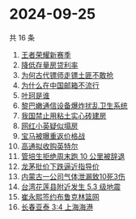 # 2024-09-25

共 16 条

<!-- BEGIN -->
<!-- 最后更新时间 Wed Sep 25 2024 14:17:58 GMT+0800 (China Standard Time) -->

1. [王者荣耀新赛季](https://www.zhihu.com/search?q=%E7%8E%8B%E8%80%85%E8%8D%A3%E8%80%80%E6%96%B0%E8%B5%9B%E5%AD%A3)
1. [降低存量房贷利率](https://www.zhihu.com/search?q=%E9%99%8D%E4%BD%8E%E5%AD%98%E9%87%8F%E6%88%BF%E8%B4%B7%E5%88%A9%E7%8E%87)
1. [为何古代镖师走镖土匪不敢抢](https://www.zhihu.com/search?q=%E4%B8%BA%E4%BD%95%E5%8F%A4%E4%BB%A3%E9%95%96%E5%B8%88%E8%B5%B0%E9%95%96%E5%9C%9F%E5%8C%AA%E4%B8%8D%E6%95%A2%E6%8A%A2)
1. [为什么在中国邮箱不流行](https://www.zhihu.com/search?q=%E4%B8%BA%E4%BB%80%E4%B9%88%E5%9C%A8%E4%B8%AD%E5%9B%BD%E9%82%AE%E7%AE%B1%E4%B8%8D%E6%B5%81%E8%A1%8C)
1. [叶珂是谁](https://www.zhihu.com/search?q=%E5%8F%B6%E7%8F%82%E6%98%AF%E8%B0%81)
1. [黎巴嫩通信设备爆炸扰乱卫生系统](https://www.zhihu.com/search?q=%E9%BB%8E%E5%B7%B4%E5%AB%A9%E9%80%9A%E4%BF%A1%E8%AE%BE%E5%A4%87%E7%88%86%E7%82%B8%E6%89%B0%E4%B9%B1%E5%8D%AB%E7%94%9F%E7%B3%BB%E7%BB%9F)
1. [我国禁止用粘土实心砖建房](https://www.zhihu.com/search?q=%E6%88%91%E5%9B%BD%E7%A6%81%E6%AD%A2%E7%94%A8%E7%B2%98%E5%9C%9F%E5%AE%9E%E5%BF%83%E7%A0%96%E5%BB%BA%E6%88%BF)
1. [网红小英疑似塌房](https://www.zhihu.com/search?q=%E7%BD%91%E7%BA%A2%E5%B0%8F%E8%8B%B1%E7%96%91%E4%BC%BC%E5%A1%8C%E6%88%BF)
1. [宝马被曝重返价格战](https://www.zhihu.com/search?q=%E5%AE%9D%E9%A9%AC%E8%A2%AB%E6%9B%9D%E9%87%8D%E8%BF%94%E4%BB%B7%E6%A0%BC%E6%88%98)
1. [高通拟收购英特尔](https://www.zhihu.com/search?q=%E9%AB%98%E9%80%9A%E6%8B%9F%E6%94%B6%E8%B4%AD%E8%8B%B1%E7%89%B9%E5%B0%94)
1. [管培生拒绝周末跑 10 公里被辞退](https://www.zhihu.com/search?q=%E7%AE%A1%E5%9F%B9%E7%94%9F%E6%8B%92%E7%BB%9D%E5%91%A8%E6%9C%AB%E8%B7%91%2010%20%E5%85%AC%E9%87%8C%E8%A2%AB%E8%BE%9E%E9%80%80)
1. [龙茅批价下跌逼近指导价](https://www.zhihu.com/search?q=%E9%BE%99%E8%8C%85%E6%89%B9%E4%BB%B7%E4%B8%8B%E8%B7%8C%E9%80%BC%E8%BF%91%E6%8C%87%E5%AF%BC%E4%BB%B7)
1. [内蒙古一公司气体泄漏致10死3伤](https://www.zhihu.com/search?q=%E5%86%85%E8%92%99%E5%8F%A4%E4%B8%80%E5%85%AC%E5%8F%B8%E6%B0%94%E4%BD%93%E6%B3%84%E6%BC%8F%E8%87%B410%E6%AD%BB3%E4%BC%A4)
1. [台湾花莲县附近发生 5.3 级地震](https://www.zhihu.com/search?q=%E5%8F%B0%E6%B9%BE%E8%8A%B1%E8%8E%B2%E5%8E%BF%E9%99%84%E8%BF%91%E5%8F%91%E7%94%9F%205.3%20%E7%BA%A7%E5%9C%B0%E9%9C%87)
1. [崔永熙签约布鲁克林篮网](https://www.zhihu.com/search?q=%E5%B4%94%E6%B0%B8%E7%86%99%E7%AD%BE%E7%BA%A6%E5%B8%83%E9%B2%81%E5%85%8B%E6%9E%97%E7%AF%AE%E7%BD%91)
1. [长春亚泰 3:4 上海海港](https://www.zhihu.com/search?q=%E9%95%BF%E6%98%A5%E4%BA%9A%E6%B3%B0%203%3A4%20%E4%B8%8A%E6%B5%B7%E6%B5%B7%E6%B8%AF)

<!-- END -->
